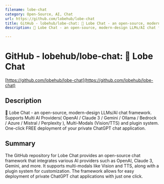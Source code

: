 ```yaml
---
filename: lobe-chat
category: Open-Source, AI, Chat
url: https://github.com/lobehub/lobe-chat
title: GitHub - lobehub/lobe-chat: 🤯 Lobe Chat - an open-source, modern-design LLMs/AI chat framework. Supports Multi AI Providers( OpenAI / Claude 3 / Gemini / Ollama / Bedrock / Azure / Mistral / Perplexity ), Multi-Modals (Vision/TTS) and plugin system. One-click FREE deployment of your private ChatGPT chat application.
description: 🤯 Lobe Chat - an open-source, modern-design LLMs/AI chat framework. Supports Multi AI Providers( OpenAI / Claude 3 / Gemini / Ollama / Bedrock / Azure / Mistral / Perplexity ), Multi-Modals (Vision/TTS) and plugin system. One-click FREE deployment of your private ChatGPT chat application.

--- 
```


# GitHub - lobehub/lobe-chat: 🤯 Lobe Chat

[https://github.com/lobehub/lobe-chat](https://github.com/lobehub/lobe-chat)

## Description

🤯 Lobe Chat - an open-source, modern-design LLMs/AI chat framework. Supports Multi AI Providers( OpenAI / Claude 3 / Gemini / Ollama / Bedrock / Azure / Mistral / Perplexity ), Multi-Modals (Vision/TTS) and plugin system. One-click FREE deployment of your private ChatGPT chat application.

## Summary

The GitHub repository for Lobe Chat provides an open-source chat framework that integrates various AI providers such as OpenAI, Claude 3, Gemini, and more. It supports multi-modals like Vision and TTS, along with a plugin system for customization. The framework allows for easy deployment of private ChatGPT chat applications with just one click.
